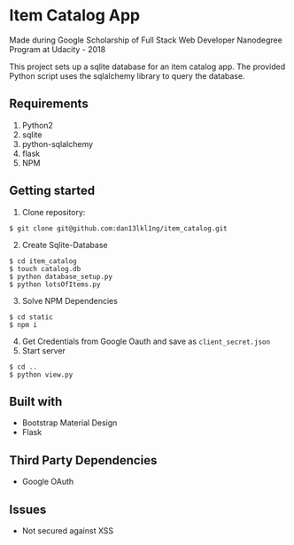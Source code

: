 # Item Catalog App
Made during Google Scholarship of Full Stack Web Developer Nanodegree Program at Udacity - 2018

This project sets up a sqlite database for an item catalog app. The provided Python script uses the sqlalchemy library to query the database.
## Requirements
1. Python2
2. sqlite
3. python-sqlalchemy
4. flask
5. NPM

## Getting started
1. Clone repository:
```
$ git clone git@github.com:dan13lkl1ng/item_catalog.git
```
2. Create Sqlite-Database
```
$ cd item_catalog
$ touch catalog.db
$ python database_setup.py
$ python lotsOfItems.py
```
3. Solve NPM Dependencies
```
$ cd static
$ npm i
```
4. Get Credentials from Google Oauth and save as ```client_secret.json```
5. Start server
```
$ cd ..
$ python view.py 
```
## Built with
* Bootstrap Material Design
* Flask

## Third Party Dependencies
* Google OAuth

## Issues
* Not secured against XSS

